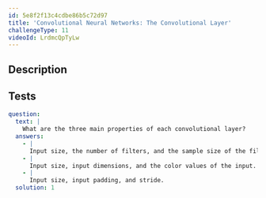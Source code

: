 ```yaml
---
id: 5e8f2f13c4cdbe86b5c72d97
title: 'Convolutional Neural Networks: The Convolutional Layer'
challengeType: 11
videoId: LrdmcQpTyLw
---
```


## Description

<section id='description'>

</section>

## Tests

<section id='tests'>

```yml
question:
  text: |
    What are the three main properties of each convolutional layer?
  answers:
    - |
      Input size, the number of filters, and the sample size of the filters.
    - |
      Input size, input dimensions, and the color values of the input.
    - |
      Input size, input padding, and stride.
  solution: 1
```

</section>
